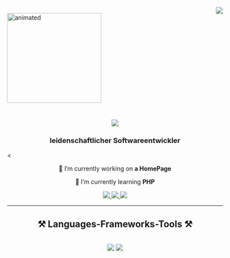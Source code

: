 <img align="right" src="https://visitor-badge.laobi.icu/badge?page_id=KosanKur.KosanKur" />
<p align="left">
  <img  width="220" height="210" src="https://github.com/user-attachments/assets/2306bea6-80e4-4a89-9974-c501f8bbce6c" alt="animated" />
</p>

<h1 align="center">
    <img src="https://readme-typing-svg.herokuapp.com/?font=Righteous&size=35&center=true&vCenter=true&width=500&height=70&duration=4000&lines=Hi+There!+👋;+Ich+Bin+Kosan+Kurschid!;" />
</h1>



<h3 align="center">leidenschaftlicher Softwareentwickler</h3>                                  <
<br/>
<div align="center">

 🔭 I’m currently working on **a HomePage**
 
 🌱 I’m currently learning **PHP**

 </div>
 
<div align="center"> 
  <a href="Kosan005.business@gmail.com">
    <img src="https://img.shields.io/badge/Gmail-333333?style=for-the-badge&logo=gmail&logoColor=red" />
  </a>
  <a href="" target="_blank">
    <img src="https://img.shields.io/badge/LinkedIn-0077B5?style=for-the-badge&logo=linkedin&logoColor=white" target="_blank" />
  </a>
  <a href=""_blank">
     <img src="https://img.shields.io/badge/Portfolio-FF5722?style=for-the-badge&logo=todoist&logoColor=white" target="_blank" /> <!-- sqlite, safari, google-chrome are other good icon options -->
  </a>
</div>

 <hr/>
 
<h2 align="center">⚒️ Languages-Frameworks-Tools ⚒️</h2>
<br/>
<div align="center">
    <img src="https://skillicons.dev/icons?i=html,css,vscode,github," />
    <img src="https://skillicons.dev/icons?i=,javascript,python,java" /><br>
</div>



